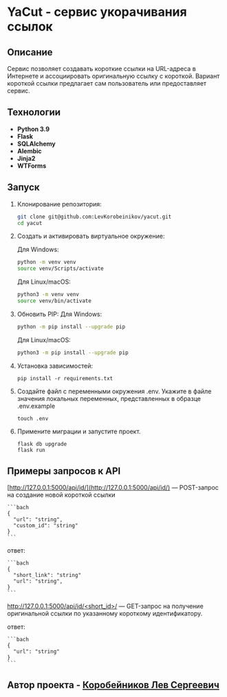 # YaCut - сервис укорачивания ссылок

## Описание
Сервис позволяет создавать короткие ссылки на URL-адреса в Интернете и ассоциировать оригинальную ссылку с короткой. Вариант короткой ссылки предлагает сам пользователь или предоставляет сервис.

## Технологии 
- **Python 3.9** 
- **Flask**
- **SQLAlchemy**
- **Alembic**
- **Jinja2**
- **WTForms**

## Запуск

1. Клонирование репозитория:
    ```bash
    git clone git@github.com:LevKorobeinikov/yacut.git
    cd yacut
    ```

2. Создать и активировать виртуальное окружение:

    Для Windows:
    ```bash
    python -m venv venv
    source venv/Scripts/activate
    ```
    Для Linux/macOS:
    ```bash
    python3 -m venv venv
    source venv/bin/activate
    ```

3. Обновить PIP:
    Для Windows:
    ```bash
    python -m pip install --upgrade pip
    ```
    Для Linux/macOS:
    ```bash
    python3 -m pip install --upgrade pip
    ```

4. Установка зависимостей:
    ```bach
    pip install -r requirements.txt
    ```
5. Создайте файл с переменными окружения .env. Укажите в файле значения локальных переменных, представленных в образце .env.example
    ```bach
    touch .env
    ```
6. Примените миграции и запустите проект.
    ```bach
    flask db upgrade
    flask run
    ```

## Примеры запросов к API

[http://127.0.0.1:5000/api/id/](http://127.0.0.1:5000/api/id/) — POST-запрос на создание новой короткой ссылки

    ```bach
    {
      "url": "string",
      "custom_id": "string"
    }
    ```
ответ:

    ```bach
    {
      "short_link": "string"
      "url": "string",
    }
    ```

[http://127.0.0.1:5000/api/id/<short_id>/](http://127.0.0.1:5000/api/id/<short_id>/) — GET-запрос на получение оригинальной ссылки по указанному короткому идентификатору.

oтвет:

    ```bach
    {
      "url": "string"
    }
    ```

## Автор проекта - [Коробейников Лев Сергеевич](https://github.com/LevKorobeinikov)
